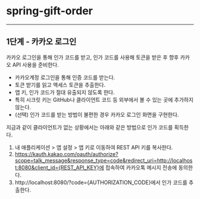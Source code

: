 # spring-gift-order

---
## 1단계 - 카카오 로그인
카카오 로그인을 통해 인가 코드를 받고, 인가 코드를 사용해 토큰을 받은 후 향후 카카오 API 사용을 준비한다.
- 카카오계정 로그인을 통해 인증 코드를 받는다.
- 토큰 받기를 읽고 액세스 토큰을 추출한다.
- 앱 키, 인가 코드가 절대 유출되지 않도록 한다.
- 특히 시크릿 키는 GitHub나 클라이언트 코드 등 외부에서 볼 수 있는 곳에 추가하지 않는다.
- (선택) 인가 코드를 받는 방법이 불편한 경우 카카오 로그인 화면을 구현한다.  

지금과 같이 클라이언트가 없는 상황에서는 아래와 같은 방법으로 인가 코드를 획득한다.
1. 내 애플리케이션 > 앱 설정 > 앱 키로 이동하여 REST API 키를 복사한다.
2. https://kauth.kakao.com/oauth/authorize?scope=talk_message&response_type=code&redirect_uri=http://localhost:8080&client_id={REST_API_KEY}에 접속하여 카카오톡 메시지 전송에 동의한다.
3. http://localhost:8080/?code={AUTHORIZATION_CODE}에서 인가 코드를 추출한다.